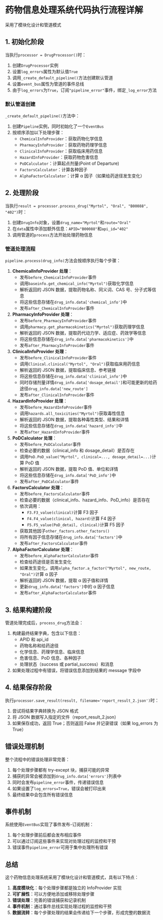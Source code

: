 # 药物信息处理系统代码执行流程详解

采用了模块化设计和管道模式

## 1. 初始化阶段

当执行`processor = DrugProcessor()`时：

1. 创建`DrugProcessor`实例
2. 设置`log_errors`属性为默认值`True`
3. 调用`_create_default_pipeline()`方法创建默认管道
4. 设置`event_bus`属性为管道的事件总线
5. 由于`log_errors`为`True`，订阅`"pipeline_error"`事件，绑定`_log_error`方法

### 默认管道创建

`_create_default_pipeline()`方法中：

1. 创建`Pipeline`实例，同时初始化了一个`EventBus`
2. 按顺序添加以下处理步骤：
   - `ChemicalInfoProvider`：获取药物化学信息
   - `PharmacyInfoProvider`：获取药物药理学信息
   - `ClinicalInfoProvider`：获取临床用药信息
   - `HazardInfoProvider`：获取药物危害信息
   - `PoDCalculator`：计算起点剂量(Point of Departure)
   - `FactorsCalculator`：计算各种因子
   - `AlphaFactorCalculator`：计算 α 因子（如果给药途径发生变化）

## 2. 处理阶段

当执行`result = processor.process_drug("Myrtol", "Oral", "B00088", "402")`时：

1. 创建`DrugInfo`对象，设置`drug_name="Myrtol"`和`route="Oral"`
2. 在`data`属性中添加额外信息：`APID="B00088"`和`api_id="402"`
3. 调用管道的`process`方法开始处理药物信息

### 管道处理流程

`pipeline.process(drug_info)`方法会按顺序执行每个步骤：

1. **ChemicalInfoProvider 处理**：
   - 发布`before_ChemicalInfoProvider`事件
   - 调用`baseinfo.get_chemical_info("Myrtol")`获取化学信息
   - 解析返回的 JSON 数据，提取药物名称、同义词、CAS 号、分子式等信息
   - 将这些信息存储在`drug_info.data['chemical_info']`中
   - 发布`after_ChemicalInfoProvider`事件
2. **PharmacyInfoProvider 处理**：
   - 发布`before_PharmacyInfoProvider`事件
   - 调用`pharmacy.get_pharmacokinetics("Myrtol")`获取药理学信息
   - 解析返回的 JSON 数据，提取药代动力学、适应症、药效学等信息
   - 将这些信息存储在`drug_info.data['pharmacokinetics']`中
   - 发布`after_PharmacyInfoProvider`事件
3. **ClinicalInfoProvider 处理**：
   - 发布`before_ClinicalInfoProvider`事件
   - 调用`Clinical.clinical("Myrtol", "Oral")`获取临床用药信息
   - 解析返回的 JSON 数据，提取临床信息、参考链接
   - 将这些信息存储在`drug_info.data['clinical_info']`中
   - 同时存储剂量详情`drug_info.data['dosage_detail']`和可能更新的给药途径`drug_info.data['new_route']`
   - 发布`after_ClinicalInfoProvider`事件
4. **HazardInfoProvider 处理**：
   - 发布`before_HazardInfoProvider`事件
   - 调用`hazards.all_toxicities("Myrtol")`获取毒性信息
   - 解析返回的 JSON 数据，提取各种毒性类型、结果和详情
   - 将这些信息存储在`drug_info.data['hazard_info']`中
   - 发布`after_HazardInfoProvider`事件
5. **PoDCalculator 处理**：
   - 发布`before_PoDCalculator`事件
   - 检查必要的数据（clinical_info 和 dosage_detail）是否存在
   - 调用`PoD.PoD_value("Myrtol", clinical=..., dosage_detail=...)`计算 PoD 值
   - 解析返回的 JSON 数据，提取 PoD 值、单位和详情
   - 将这些信息存储在`drug_info.data['PoD_info']`中
   - 发布`after_PoDCalculator`事件
6. **FactorsCalculator 处理**：
   - 发布`before_FactorsCalculator`事件
   - 检查必要的数据（clinical_info、hazard_info、PoD_info）是否存在
   - 依次调用：
     - `F3.F3_value(clinical)`计算 F3 因子
     - `F4.F4_value(clinical, hazard)`计算 F4 因子
     - `F5.F5_value(PoD_detail, clinical)`计算 F5 因子
   - 获取其他因子`other_factors.other_factors()`
   - 将所有因子信息存储在`drug_info.data['factors']`中
   - 发布`after_FactorsCalculator`事件
7. **AlphaFactorCalculator 处理**：
   - 发布`before_AlphaFactorCalculator`事件
   - 检查给药途径是否发生变化
   - 如果发生变化，调用`alpha_factor.a_factor("Myrtol", new_route, "Oral")`计算 α 因子
   - 解析返回的 JSON 数据，提取 α 因子值和详情
   - 更新`drug_info.data['factors']`中的 α 因子信息
   - 发布`after_AlphaFactorCalculator`事件

## 3. 结果构建阶段

管道处理完成后，`process_drug`方法会：

1. 构建最终结果字典，包含以下信息：
   - APID 和 api_id
   - 药物名称和给药途径
   - 化学信息、药理学信息、临床信息
   - 危害信息、PoD 信息、各种因子
   - 处理状态（success 或 partial_success）和消息
2. 如果处理过程中有错误，将错误信息添加到结果的 message 字段中

## 4. 结果保存阶段

执行`processor.save_result(result, filename='report_result_2.json')`时：

1. 尝试将结果字典转换为 JSON 格式
2. 将 JSON 数据写入指定的文件（report_result_2.json）
3. 如果保存成功，返回 True；否则返回 False 并记录错误（如果 log_errors 为 True）

## 错误处理机制

整个流程中的错误处理非常完善：

1. 每个处理步骤都有 try-except 块，捕获可能的异常
2. 捕获的异常会被添加到`drug_info.data['errors']`列表中
3. 同时会发布`pipeline_error`事件，传递错误信息
4. 如果设置了`log_errors=True`，错误会被打印出来
5. 最终结果中会包含所有错误信息

## 事件机制

系统使用`EventBus`实现了事件发布-订阅机制：

1. 每个处理步骤前后都会发布相应事件
2. 可以通过订阅这些事件来实现对处理过程的监控和干预
3. 错误事件`pipeline_error`可用于集中处理所有错误

## 总结

这个药物信息处理系统采用了模块化设计和管道模式，具有以下特点：

1. **高度模块化**：每个处理步骤都是独立的 InfoProvider 实现
2. **可扩展性**：可以方便地添加或移除处理步骤
3. **错误处理**：完善的错误捕获和记录机制
4. **事件机制**：通过事件总线实现处理过程的监控和干预
5. **数据流转**：每个步骤处理的结果会传递给下一个步骤，形成完整的数据流
